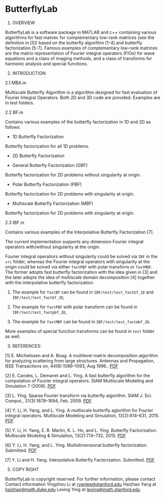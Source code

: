 # ButterflyLab

1. OVERVIEW

ButterflyLab is a software package in MATLAB and c++ containing various algorithms for fast matvec for complementary low-rank matrices (see the definition in [5]) based on the butterfly algorithm [1-4] and butterfly factorization [5-7]. Famous examples of complementary low-rank matrices are the matrix representation of Fourier integral operators (FIOs) for wave equations and a class of imaging methods, and a class of transforms for harmonic analysis and special functions. 

2. INTRODUCTION

2.1 MBA.m

Multiscale Butterfly Algorithm is a algorithm designed for fast evaluation of Fourier Integral Operators. Both 2D and 3D code are provided. Examples are in test folders.

2.2 BF.m

Contains various examples of the butterfly factorization in 1D and 2D as follows.

* 1D Butterfly Factorization

Butterfly factorization for all 1D problems.

* 2D Butterfly Factorization

* General Butterfly Factorization (GBF)

Butterfly factorization for 2D problems without singularity at origin.

* Polar Butterfly Factorization (PBF)

Butterfly factorization for 2D problems with singularity at origin.

* Multiscale Butterfly Factorization (MBF)

Butterfly factorization for 2D problems with singularity at origin.

2.3 IBF.m

Contains various examples of the Interpolative Butterfly Factorization [7].

The current implementation supports any dimension
Fourier integral operators with/without singularity at the origin.

Fourier integral operatiors without singularity could be solved via `IBF` in the `src` folder, whereas the Fourier integral operators with singularity at the origin could be solved via either `fastPBF` with polar transform or `fastMBF`. The former adopts fast butterfly factorization with the idea given in [3] and the later adopts the idea of multiscale domain decomposition [4] together
with the interpolative butterfly factorization.

1. The example for `fastBF` can be found in `IBF/test/test_fastbf_1D` and `IBF/test/test_fastbf_2D`,

2. The example for `fastPBF` with polar transform can be found in `IBF/test/test_fastpbf_2D`,

3. The example for `fastMBF` can be found in `IBF/test/test_fastmbf_2D`.

More examples of special function transforms can be found in `test` folder as well.


3. REFERENCES:

[1] E. Michielssen and A. Boag. A multilevel matrix decomposition algorithm for analyzing scattering from large structures. Antennas and Propagation, IEEE Transactions on, 44(8):1086–1093, Aug 1996.. [PDF][ba]

[2] E. Candes, L. Demanet and L. Ying. A fast butterfly algorithm for the computation of Fourier integral operators. SIAM Multiscale Modeling and Simulation 7 (2009). [PDF][pbf]

[3] L. Ying. Sparse Fourier transform via butterfly algorithm. SIAM J. Sci. Comput., 31(3):1678–1694, Feb. 2009. [PDF][spF]

[4] Y. Li, H. Yang, and L. Ying. A multiscale butterfly aglorithm for Fourier integral operators. Multiscale Modeling and Simulation, 13(2):614–631, 2015. [PDF][mba]

[5] Y. Li, H. Yang, E. R. Martin, K. L. Ho, and L. Ying. Butterfly Factorization. Multiscale Modeling & Simulation, 13(2):714–732, 2015. [PDF][bf]

[6] Y. Li, H. Yang, and L. Ying. Multidimensional butterfly factorization. Submitted. [PDF][mbf]

[7] Y. Li and H. Yang. Interpolative Butterfly Factorization. Submitted. [PDF][ibf]

[ba]: http://ieeexplore.ieee.org/document/511816/
[pbf]: http://epubs.siam.org/doi/abs/10.1137/080734339
[spF]: http://epubs.siam.org/doi/abs/10.1137/08071291X
[mba]: http://epubs.siam.org/doi/abs/10.1137/140997658
[bf]: http://epubs.siam.org/doi/abs/10.1137/15M1007173
[ibf]: http://arxiv.org/abs/1605.03616
[mbf]: http://arxiv.org/abs/1509.07925

5. COPY RIGHT

ButterflyLab is copyright reserved. For further information, please contact 
Contact information
Yingzhou Li at ryanlee@stanford.edu
Haizhao Yang at haizhao@math.duke.edu
Lexing Ying at lexing@math.stanford.edu

